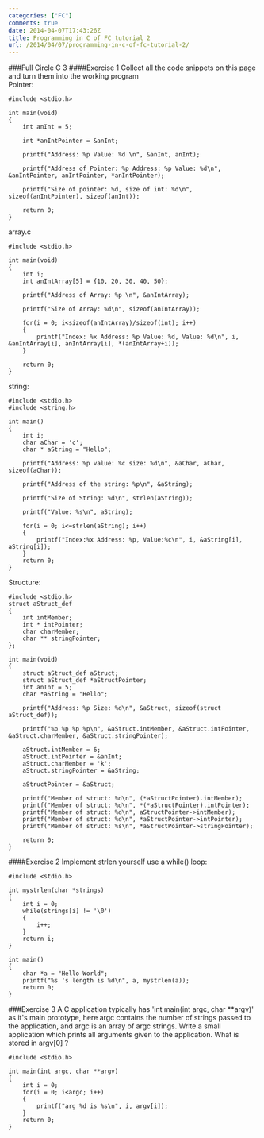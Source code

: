 ```yaml
---
categories: ["FC"]
comments: true
date: 2014-04-07T17:43:26Z
title: Programming in C of FC tutorial 2
url: /2014/04/07/programming-in-c-of-fc-tutorial-2/
---
```


###Full Circle C 3
####Exercise 1
Collect all the code snippets on this page and turn them into the working program    
Pointer:     

```
#include <stdio.h>

int main(void)
{
	int anInt = 5;

	int *anIntPointer = &anInt;

	printf("Address: %p Value: %d \n", &anInt, anInt);

	printf("Address of Pointer: %p Address: %p Value: %d\n", &anIntPointer, anIntPointer, *anIntPointer);

	printf("Size of pointer: %d, size of int: %d\n", sizeof(anIntPointer), sizeof(anInt));

	return 0;
}

```
array.c   

```
#include <stdio.h>

int main(void)
{
	int i;
	int anIntArray[5] = {10, 20, 30, 40, 50};

	printf("Address of Array: %p \n", &anIntArray);

	printf("Size of Array: %d\n", sizeof(anIntArray));

	for(i = 0; i<sizeof(anIntArray)/sizeof(int); i++)
	{
		printf("Index: %x Address: %p Value: %d, Value: %d\n", i, &anIntArray[i], anIntArray[i], *(anIntArray+i));
	}

	return 0;
}

```

string:    

```
#include <stdio.h>
#include <string.h>

int main()
{
	int i;
	char aChar = 'c';
	char * aString = "Hello";

	printf("Address: %p value: %c size: %d\n", &aChar, aChar, sizeof(aChar));

	printf("Address of the string: %p\n", &aString);

	printf("Size of String: %d\n", strlen(aString));

	printf("Value: %s\n", aString);

	for(i = 0; i<=strlen(aString); i++)
	{
		printf("Index:%x Address: %p, Value:%c\n", i, &aString[i], aString[i]);
	}
	return 0;
}

```

Structure:    

```
#include <stdio.h>
struct aStruct_def
{
	int intMember;
	int * intPointer;
	char charMember;
	char ** stringPointer;
};

int main(void)
{
	struct aStruct_def aStruct;
	struct aStruct_def *aStructPointer;
	int anInt = 5; 
	char *aString = "Hello";

	printf("Address: %p Size: %d\n", &aStruct, sizeof(struct aStruct_def));

	printf("%p %p %p %p\n", &aStruct.intMember, &aStruct.intPointer, &aStruct.charMember, &aStruct.stringPointer);

	aStruct.intMember = 6;
	aStruct.intPointer = &anInt;
	aStruct.charMember = 'k';
	aStruct.stringPointer = &aString;

	aStructPointer = &aStruct;

	printf("Member of struct: %d\n", (*aStructPointer).intMember);
	printf("Member of struct: %d\n", *(*aStructPointer).intPointer);
	printf("Member of struct: %d\n", aStructPointer->intMember);
	printf("Member of struct: %d\n", *aStructPointer->intPointer);
	printf("Member of struct: %s\n", *aStructPointer->stringPointer);

	return 0;
}

```

####Exercise 2
Implement strlen yourself use a while() loop:    

```
#include <stdio.h>

int mystrlen(char *strings)
{
	int i = 0;
	while(strings[i] != '\0')
	{
		i++;
	}
	return i;
}

int main()
{
	char *a = "Hello World";
	printf("%s 's length is %d\n", a, mystrlen(a));
	return 0;
}

```
###Exercise 3
A C application typically has 'int main(int argc, char **argv)' as it's main prototype, here argc contains the number of strings passed to the application, and argc is an array of argc strings. Write a small application which prints all arguments given to the application. What is stored in argv[0] ?    

```
#include <stdio.h>

int main(int argc, char **argv)
{
	int i = 0; 
	for(i = 0; i<argc; i++)
	{
		printf("arg %d is %s\n", i, argv[i]);
	}
	return 0;
}

```
